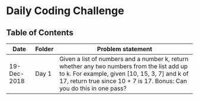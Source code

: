 # Daily Coding Challenge

## Table of Contents

| Date | Folder | Problem statement |
| ---- | ------ | ----------------- |
| 19-Dec-2018 | Day 1 | Given a list of numbers and a number k, return whether any two numbers from the list add up to k. For example, given [10, 15, 3, 7] and k of 17, return true since 10 + 7 is 17. Bonus: Can you do this in one pass? |
